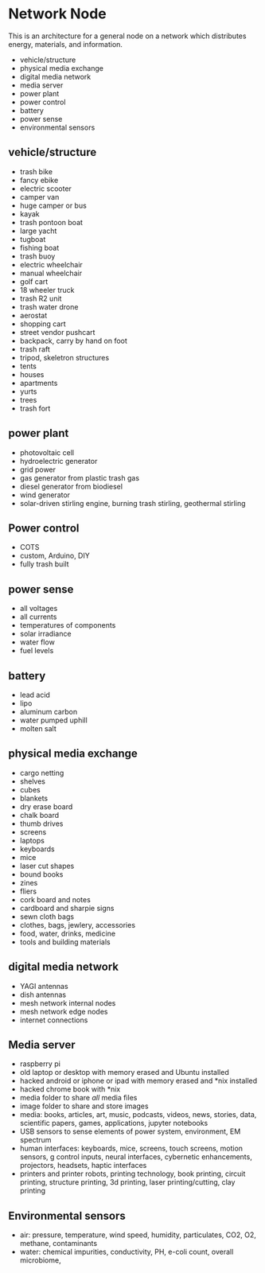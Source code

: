 # Network Node

This is an architecture for a general node on a network which distributes energy, materials, and information.  

 - vehicle/structure
 - physical media exchange
 - digital media network
 - media server
 - power plant
 - power control
 - battery
 - power sense
 - environmental sensors
 
## vehicle/structure

 - trash bike
 - fancy ebike
 - electric scooter
 - camper van
 - huge camper or bus
 - kayak
 - trash pontoon boat
 - large yacht
 - tugboat
 - fishing boat
 - trash buoy
 - electric wheelchair
 - manual wheelchair
 - golf cart
 - 18 wheeler truck
 - trash R2 unit
 - trash water drone
 - aerostat
 - shopping cart
 - street vendor pushcart
 - backpack, carry by hand on foot
 - trash raft
 - tripod, skeletron structures
 - tents
 - houses
 - apartments
 - yurts
 - trees
 - trash fort

 
## power plant

 - photovoltaic cell
 - hydroelectric generator
 - grid power
 - gas generator from plastic trash gas
 - diesel generator from biodiesel
 - wind generator
 - solar-driven stirling engine, burning trash stirling, geothermal stirling
 
## Power control

 - COTS
 - custom, Arduino, DIY
 - fully trash built
 
## power sense

 - all voltages 
 - all currents
 - temperatures of components
 - solar irradiance
 - water flow
 - fuel levels

## battery

 - lead acid
 - lipo
 - aluminum carbon
 - water pumped uphill
 - molten salt

## physical media exchange

 - cargo netting
 - shelves
 - cubes
 - blankets
 - dry erase board
 - chalk board
 - thumb drives
 - screens
 - laptops
 - keyboards
 - mice
 - laser cut shapes
 - bound books
 - zines
 - fliers
 - cork board and notes
 - cardboard and sharpie signs
 - sewn cloth bags
 - clothes, bags, jewlery, accessories
 - food, water, drinks, medicine
 - tools and building materials
 
## digital media network

 - YAGI antennas
 - dish antennas
 - mesh network internal nodes
 - mesh network edge nodes
 - internet connections
 

## Media server

 - raspberry pi
 - old laptop or desktop with memory erased and Ubuntu installed
 - hacked android or iphone or ipad with memory erased and *nix installed
 - hacked chrome book with *nix
 - media folder to share *all* media files
 - image folder to share and store images
 - media: books, articles, art, music, podcasts, videos, news, stories, data, scientific papers, games, applications, jupyter notebooks
 - USB sensors to sense elements of power system, environment, EM spectrum
 - human interfaces: keyboards, mice, screens, touch screens, motion sensors, g control inputs, neural interfaces, cybernetic enhancements, projectors, headsets, haptic interfaces
 - printers and printer robots, printing technology, book printing, circuit printing, structure printing, 3d printing, laser printing/cutting, clay printing

## Environmental sensors

 - air: pressure, temperature, wind speed, humidity, particulates, CO2, O2, methane, contaminants
 - water: chemical impurities, conductivity, PH, e-coli count, overall microbiome,


